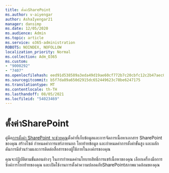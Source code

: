 ```yaml
---
title: ตั้งค่าSharePoint
ms.author: v-aiyengar
author: AshaIyengar21
manager: dansimp
ms.date: 12/05/2020
ms.audience: Admin
ms.topic: article
ms.service: o365-administration
ROBOTS: NOINDEX, NOFOLLOW
localization_priority: Normal
ms.collection: Adm_O365
ms.custom:
- "9000292"
- "7407"
ms.openlocfilehash: eed91d538589a3eda49d19ae60cf772b7c20cbfc12c2b47aec0bb313ebd73e00
ms.sourcegitcommit: b5f7da89a650d2915dc652449623c78be6247175
ms.translationtype: MT
ms.contentlocale: th-TH
ms.lasthandoff: 08/05/2021
ms.locfileid: "54023469"
---
```

# <a name="set-up-sharepoint"></a>ตั้งค่าSharePoint

คู่มือ[การตั้งค่า SharePoint จะช่วยคุณ](https://go.microsoft.com/fwlink/?linkid=2071425)ตั้งค่าที่เก็บข้อมูลและการจัดการเนื้อหาเอกสาร SharePoint ของคุณ สร้างไซต์ กําหนดค่าการแชร์ภายนอก โยกย้ายข้อมูล และกําหนดค่าการตั้งค่าขั้นสูง และผลักดันการมีส่วนร่วมและการติดต่อสื่อสารของผู้ใช้ภายในองค์กรของคุณ

คุณจะปฏิบัติตามขั้นตอนต่างๆ ในการกําหนดค่านโยบายสิทธิ์การแชร์เนื้อหาของคุณ เลือกเครื่องมือการซิงค์การโยกย้ายของคุณ และเปิดใช้งานการตั้งค่าความปลอดภัยSharePointสภาพแวดล้อมของคุณ
